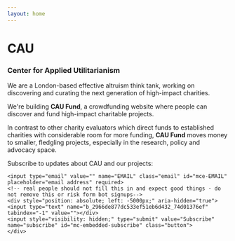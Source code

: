 ```yaml
---
layout: home
---
```


# CAU

### Center for Applied Utilitarianism

We are a London-based effective altruism think tank, working on discovering and curating the next generation of high-impact charities.

We're building **CAU Fund**, a crowdfunding website where people can discover and fund high-impact charitable projects.

In contrast to other charity evaluators which direct funds to established charities with considerable room for more funding, **CAU Fund** moves money to smaller, fledgling projects, especially in the research, policy and advocacy space.

Subscribe to updates about CAU and our projects:

<div id="mc_embed_signup">
<form action="https://fund.us19.list-manage.com/subscribe/post?u=2966de877dc533ef51eb6d432&amp;id=74d01376ef" method="post" id="mc-embedded-subscribe-form" name="mc-embedded-subscribe-form" class="validate" target="_blank" novalidate>
    <div id="mc_embed_signup_scroll">
	
	<input type="email" value="" name="EMAIL" class="email" id="mce-EMAIL" placeholder="email address" required>
    <!-- real people should not fill this in and expect good things - do not remove this or risk form bot signups-->
    <div style="position: absolute; left: -5000px;" aria-hidden="true"><input type="text" name="b_2966de877dc533ef51eb6d432_74d01376ef" tabindex="-1" value=""></div>
    <input style="visibility: hidden;" type="submit" value="Subscribe" name="subscribe" id="mc-embedded-subscribe" class="button">
    </div>
</form>
</div>
